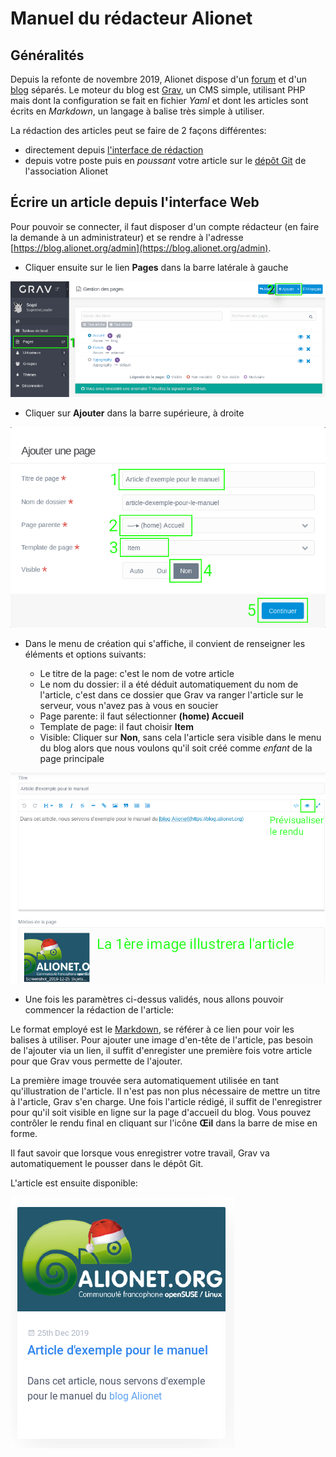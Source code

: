 # Manuel du rédacteur Alionet

## Généralités

Depuis la refonte de novembre 2019, Alionet dispose d'un [forum](https://www.alionet.org) et d'un [blog](https://blog.alionet.org) séparés.
Le moteur du blog est [Grav](https://getgrav.org), un CMS simple, utilisant PHP mais dont la configuration se fait en fichier *Yaml* et dont les articles sont écrits en *Markdown*, un langage à balise très simple à utiliser.

La rédaction des articles peut se faire de 2 façons différentes:

* directement depuis [l'interface de rédaction](https://blog.alionet.org/admin)
* depuis votre poste puis en *poussant* votre article sur le [dépôt Git](https://github.com/alionetasso/blog) de l'association Alionet

## Écrire un article depuis l'interface Web

Pour pouvoir se connecter, il faut disposer d'un compte rédacteur (en faire la demande à un administrateur) et se rendre à l'adresse [https://blog.alionet.org/admin](https://blog.alionet.org/admin).

* Cliquer ensuite sur le lien **Pages** dans la barre latérale à gauche

![](./01.png)

* Cliquer sur **Ajouter** dans la barre supérieure, à droite

![](./02.png)

* Dans le menu de création qui s'affiche, il convient de renseigner les éléments et options suivants:

    * Le titre de la page: c'est le nom de votre article
    * Le nom du dossier: il a été déduit automatiquement du nom de l'article, c'est dans ce dossier que Grav va ranger l'article sur le serveur, vous n'avez pas à vous en soucier
    * Page parente: il faut sélectionner **(home) Accueil**
    * Template de page: il faut choisir **Item**
    * Visible: Cliquer sur **Non**, sans cela l'article sera visible dans le menu du blog alors que nous voulons qu'il soit créé comme *enfant* de la page principale

![](./03.png)

* Une fois les paramètres ci-dessus validés, nous allons pouvoir commencer la rédaction de l'article:

Le format employé est le [Markdown](https://commonmark.org/help/), se référer à ce lien pour voir les balises à utiliser.
Pour ajouter une image d'en-tête de l'article, pas besoin de l'ajouter via un lien, il suffit d'enregister une première fois votre article pour que Grav vous permette de l'ajouter.

La première image trouvée sera automatiquement utilisée en tant qu'illustration de l'article. Il n'est pas non plus nécessaire de mettre un titre à l'article, Grav s'en charge.
Une fois l'article rédigé, il suffit de l'enregistrer pour qu'il soit visible en ligne sur la page d'accueil du blog. Vous pouvez contrôler le rendu final en cliquant sur l'icône **Œil** dans la barre de mise en forme.

Il faut savoir que lorsque vous enregistrer votre travail, Grav va automatiquement le pousser dans le dépôt Git.

L'article est ensuite disponible:

![](./04.png)
